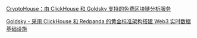 [CryptoHouse：由 ClickHouse 和 Goldsky 支持的免费区块链分析服务](https://mp.weixin.qq.com/s/oYN-0ZkqmGpjYaJttqdIXA) 

[Goldsky - 采用 ClickHouse 和 Redpanda 的黄金标准架构搭建 Web3 实时数据基础设施](https://mp.weixin.qq.com/s/wn5Da4bn3B8TBAFogZdLyw)